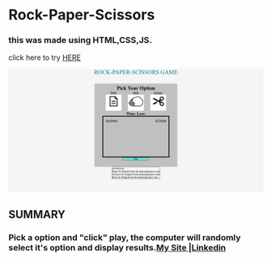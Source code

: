 # Rock-Paper-Scissors

<h3>this was made using HTML,CSS,JS. </h3>
  
click here to try <a href="https://rivveneyes.github.io/Rock-Paper-Scissors/">HERE</a><br>

<img  src="Rock-Paper-Scissors.png" alt="photo of Rock-Paper-Scissors game" >
<br>
<h2>SUMMARY</h2>
<h3>Pick a option and "click" play, the computer will randomly select it's option and display results.<a href="https://joshua-personal-website.herokuapp.com/">My Site
  </a>|<a href="https://www.linkedin.com/in/joshua-garica-04351520b/">Linkedin
  </a></h3>




